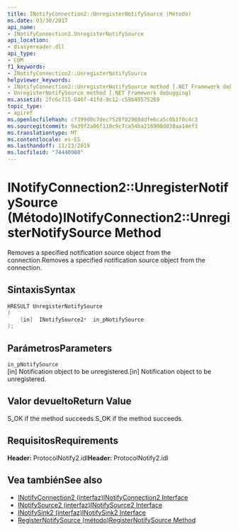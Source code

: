 ```yaml
---
title: INotifyConnection2::UnregisterNotifySource (Método)
ms.date: 03/30/2017
api_name:
- INotifyConnection2.UnregisterNotifySource
api_location:
- diasymreader.dll
api_type:
- COM
f1_keywords:
- INotifyConnection2::UnregisterNotifySource
helpviewer_keywords:
- INotifyConnection2::UnregisterNotifySource method [.NET Framework debugging]
- UnregisterNotifySource method [.NET Framework debugging]
ms.assetid: 2fc6c715-646f-41fd-9c12-c59b40575269
topic_type:
- apiref
ms.openlocfilehash: cf399d0c7dec7528f02988ddfe6ca5c0b1f0c4c3
ms.sourcegitcommit: 9a39f2a06f110c9c7ca54ba216900d038aa14ef3
ms.translationtype: MT
ms.contentlocale: es-ES
ms.lasthandoff: 11/23/2019
ms.locfileid: "74440988"
---
```

# <a name="inotifyconnection2unregisternotifysource-method"></a><span data-ttu-id="f4911-102">INotifyConnection2::UnregisterNotifySource (Método)</span><span class="sxs-lookup"><span data-stu-id="f4911-102">INotifyConnection2::UnregisterNotifySource Method</span></span>
<span data-ttu-id="f4911-103">Removes a specified notification source object from the connection.</span><span class="sxs-lookup"><span data-stu-id="f4911-103">Removes a specified notification source object from the connection.</span></span>  
  
## <a name="syntax"></a><span data-ttu-id="f4911-104">Sintaxis</span><span class="sxs-lookup"><span data-stu-id="f4911-104">Syntax</span></span>  
  
```cpp  
HRESULT UnregisterNotifySource  
(  
    [in]  INotifySource2*  in_pNotifySource  
);  
```  
  
## <a name="parameters"></a><span data-ttu-id="f4911-105">Parámetros</span><span class="sxs-lookup"><span data-stu-id="f4911-105">Parameters</span></span>  
 `in_pNotifySource`  
 <span data-ttu-id="f4911-106">[in] Notification object to be unregistered.</span><span class="sxs-lookup"><span data-stu-id="f4911-106">[in] Notification object to be unregistered.</span></span>  
  
## <a name="return-value"></a><span data-ttu-id="f4911-107">Valor devuelto</span><span class="sxs-lookup"><span data-stu-id="f4911-107">Return Value</span></span>  
 <span data-ttu-id="f4911-108">S_OK if the method succeeds.</span><span class="sxs-lookup"><span data-stu-id="f4911-108">S_OK if the method succeeds.</span></span>  
  
## <a name="requirements"></a><span data-ttu-id="f4911-109">Requisitos</span><span class="sxs-lookup"><span data-stu-id="f4911-109">Requirements</span></span>  
 <span data-ttu-id="f4911-110">**Header:** ProtocolNotify2.idl</span><span class="sxs-lookup"><span data-stu-id="f4911-110">**Header:** ProtocolNotify2.idl</span></span>  
  
## <a name="see-also"></a><span data-ttu-id="f4911-111">Vea también</span><span class="sxs-lookup"><span data-stu-id="f4911-111">See also</span></span>

- [<span data-ttu-id="f4911-112">INotifyConnection2 (interfaz)</span><span class="sxs-lookup"><span data-stu-id="f4911-112">INotifyConnection2 Interface</span></span>](../../../../docs/framework/unmanaged-api/diagnostics/inotifyconnection2-interface.md)
- [<span data-ttu-id="f4911-113">INotifySource2 (interfaz)</span><span class="sxs-lookup"><span data-stu-id="f4911-113">INotifySource2 Interface</span></span>](../../../../docs/framework/unmanaged-api/diagnostics/inotifysource2-interface.md)
- [<span data-ttu-id="f4911-114">INotifySink2 (interfaz)</span><span class="sxs-lookup"><span data-stu-id="f4911-114">INotifySink2 Interface</span></span>](../../../../docs/framework/unmanaged-api/diagnostics/inotifysink2-interface.md)
- [<span data-ttu-id="f4911-115">RegisterNotifySource (método)</span><span class="sxs-lookup"><span data-stu-id="f4911-115">RegisterNotifySource Method</span></span>](../../../../docs/framework/unmanaged-api/diagnostics/inotifyconnection2-registernotifysource-method.md)
